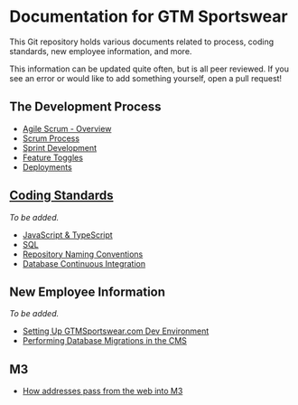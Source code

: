 # Documentation for GTM Sportswear
This Git repository holds various documents related to process, coding standards, new employee information, and more.

This information can be updated quite often, but is all peer reviewed. If you see an error or would like to add something yourself, open a pull request!

## The Development Process

* [Agile Scrum - Overview](scrum)
* [Scrum Process](process/process.md)
* [Sprint Development](process/sprints.md)
* [Feature Toggles](process/feature-toggles.md)
* [Deployments](deployments/Rules-Publish-TST-To-PRD.md)

## [Coding Standards](/codingstandards)
*To be added.*

* [JavaScript & TypeScript](/codingstandards/JS)
* [SQL](/codingstandards/TSQL/TSQL.md)
* [Repository Naming Conventions](/codingstandards/repositorynamingconvention.md)
* [Database Continuous Integration](/codingstandards/continuousintegration.md)

## New Employee Information
*To be added.*

* [Setting Up GTMSportswear.com Dev Environment](environmentsetup/initial-.com-environment-setup.md)
* [Performing Database Migrations in the CMS](environmentsetup/deploying-db-migrations-cms.md)

## M3

* [How addresses pass from the web into M3](M3/address-to-web.md)

